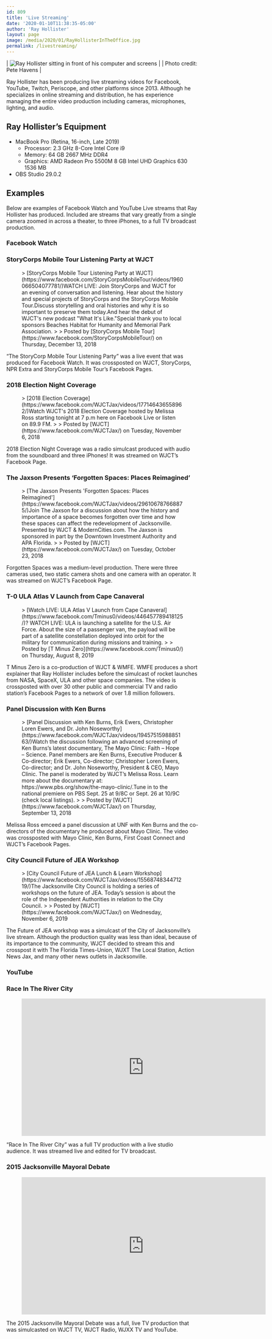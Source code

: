 ```yaml
---
id: 809
title: 'Live Streaming'
date: '2020-01-10T11:38:35-05:00'
author: 'Ray Hollister'
layout: page
image: /media/2020/01/RayHollisterInTheOffice.jpg
permalink: /livestreaming/
---
```


| ![Ray Hollister sitting in front of his computer and screens](/media/2020/01/RayHollisterInTheOffice-1024x768.jpg) |
| Photo credit: Pete Havens |

Ray Hollister has been producing live streaming videos for Facebook, YouTube, Twitch, Periscope, and other platforms since 2013. Although he specializes in online streaming and distribution, he has experience managing the entire video production including cameras, microphones, lighting, and audio.

## Ray Hollister’s Equipment

- MacBook Pro (Retina, 16-inch, Late 2019)
    - Processor: 2.3 GHz 8-Core Intel Core i9
    - Memory: 64 GB 2667 MHz DDR4
    - Graphics: AMD Radeon Pro 5500M 8 GB
    Intel UHD Graphics 630 1536 MB
- OBS Studio 29.0.2

## Examples

Below are examples of Facebook Watch and YouTube Live streams that Ray Hollister has produced. Included are streams that vary greatly from a single camera zoomed in across a theater, to three iPhones, to a full TV broadcast production.

### **Facebook Watch**

### StoryCorps Mobile Tour Listening Party at WJCT

<figure class="wp-block-embed-facebook wp-block-embed is-type-video is-provider-facebook"><div class="wp-block-embed__wrapper"><div id="fb-root"></div><script async="1" crossorigin="anonymous" defer="1" src="https://connect.facebook.net/en_US/sdk.js#xfbml=1&version=v5.0"></script><div class="fb-video" data-href="https://www.facebook.com/WJCTJax/videos/1960059304078501/" data-width="640">>
[StoryCorps Mobile Tour Listening Party at WJCT](https://www.facebook.com/StoryCorpsMobileTour/videos/1960066504077781/)WATCH LIVE: Join StoryCorps and WJCT for an evening of conversation and listening. Hear about the history and special projects of StoryCorps and the StoryCorps Mobile Tour.Discuss storytelling and oral histories and why it is so important to preserve them today.And hear the debut of WJCT's new podcast "What It's Like."Special thank you to local sponsors Beaches Habitat for Humanity and Memorial Park Association.
> 
> Posted by [StoryCorps Mobile Tour](https://www.facebook.com/StoryCorpsMobileTour/) on Thursday, December 13, 2018

</div></div></figure>“The StoryCorp Mobile Tour Listening Party” was a live event that was produced for Facebook Watch. It was crossposted on WJCT, StoryCorps, NPR Extra and StoryCorps Mobile Tour’s Facebook Pages.

### 2018 Election Night Coverage

<figure class="wp-block-embed-facebook wp-block-embed is-type-video is-provider-facebook"><div class="wp-block-embed__wrapper"><div id="fb-root"></div><script async="1" crossorigin="anonymous" defer="1" src="https://connect.facebook.net/en_US/sdk.js#xfbml=1&version=v5.0"></script><div class="fb-video" data-href="https://www.facebook.com/WJCTJax/videos/177146436558962/" data-width="640">> [2018 Election Coverage](https://www.facebook.com/WJCTJax/videos/177146436558962/)Watch WJCT's 2018 Election Coverage hosted by Melissa Ross starting tonight at 7 p.m here on Facebook Live or listen on 89.9 FM.
> 
> Posted by [WJCT](https://www.facebook.com/WJCTJax/) on Tuesday, November 6, 2018

</div></div></figure>2018 Election Night Coverage was a radio simulcast produced with audio from the soundboard and three iPhones! It was streamed on WJCT’s Facebook Page.

### The Jaxson Presents ‘Forgotten Spaces: Places Reimagined’

<figure class="wp-block-embed-facebook wp-block-embed is-type-video is-provider-facebook"><div class="wp-block-embed__wrapper"><div id="fb-root"></div><script async="1" crossorigin="anonymous" defer="1" src="https://connect.facebook.net/en_US/sdk.js#xfbml=1&version=v5.0"></script><div class="fb-video" data-href="https://www.facebook.com/WJCTJax/videos/296106787668875/" data-width="640">> [The Jaxson Presents 'Forgotten Spaces: Places Reimagined'](https://www.facebook.com/WJCTJax/videos/296106787668875/)Join The Jaxson for a discussion about how the history and importance of a space becomes forgotten over time and how these spaces can affect the redevelopment of Jacksonville. Presented by WJCT &amp; ModernCities.com. The Jaxson is sponsored in part by the Downtown Investment Authority and APA Florida.
> 
> Posted by [WJCT](https://www.facebook.com/WJCTJax/) on Tuesday, October 23, 2018

</div></div></figure>Forgotten Spaces was a medium-level production. There were three cameras used, two static camera shots and one camera with an operator. It was streamed on WJCT’s Facebook Page.

### T-0 ULA Atlas V Launch from Cape Canaveral

<figure class="wp-block-embed-facebook wp-block-embed is-type-video is-provider-facebook"><div class="wp-block-embed__wrapper"><div id="fb-root"></div><script async="1" crossorigin="anonymous" defer="1" src="https://connect.facebook.net/en_US/sdk.js#xfbml=1&version=v5.0"></script><div class="fb-video" data-href="https://www.facebook.com/Tminus0/videos/446457789418125/" data-width="640">> [Watch LIVE: ULA Atlas V Launch from Cape Canaveral](https://www.facebook.com/Tminus0/videos/446457789418125/)? WATCH LIVE: ULA is launching a satellite for the U.S. Air Force. About the size of a passenger van, the payload will be part of a satellite constellation deployed into orbit for the military for communication during missions and training.
> 
> Posted by [T Minus Zero](https://www.facebook.com/Tminus0/) on Thursday, August 8, 2019

</div></div></figure>T Minus Zero is a co-production of WJCT &amp; WMFE. WMFE produces a short explainer that Ray Hollister includes before the simulcast of rocket launches from NASA, SpaceX, ULA and other space companies. The video is crossposted with over 30 other public and commercial TV and radio station’s Facebook Pages to a network of over 1.8 million followers.

### Panel Discussion with Ken Burns

<figure class="wp-block-embed-facebook wp-block-embed is-type-video is-provider-facebook"><div class="wp-block-embed__wrapper"><div id="fb-root"></div><script async="1" crossorigin="anonymous" defer="1" src="https://connect.facebook.net/en_US/sdk.js#xfbml=1&version=v5.0"></script><div class="fb-video" data-href="https://www.facebook.com/WJCTJax/videos/1945751598885163/" data-width="640">> [Panel Discussion with Ken Burns, Erik Ewers, Christopher Loren Ewers, and Dr. John Noseworthy](https://www.facebook.com/WJCTJax/videos/1945751598885163/)Watch the discussion following an advanced screening of Ken Burns’s latest documentary, The Mayo Clinic: Faith – Hope – Science. Panel members are Ken Burns, Executive Producer &amp; Co-director; Erik Ewers, Co-director; Christopher Loren Ewers, Co-director; and Dr. John Noseworthy, President &amp; CEO, Mayo Clinic. The panel is moderated by WJCT’s Melissa Ross. Learn more about the documentary at: https://www.pbs.org/show/the-mayo-clinic/.Tune in to the national premiere on PBS Sept. 25 at 9/8C or Sept. 26 at 10/9C (check local listings).
> 
> Posted by [WJCT](https://www.facebook.com/WJCTJax/) on Thursday, September 13, 2018

</div></div></figure>Melissa Ross emceed a panel discussion at UNF with Ken Burns and the co-directors of the documentary he produced about Mayo Clinic. The video was crossposted with Mayo Clinic, Ken Burns, First Coast Connect and WJCT’s Facebook Pages.

### City Council Future of JEA Workshop

<figure class="wp-block-embed-facebook wp-block-embed is-type-video is-provider-facebook"><div class="wp-block-embed__wrapper"><div id="fb-root"></div><script async="1" crossorigin="anonymous" defer="1" src="https://connect.facebook.net/en_US/sdk.js#xfbml=1&version=v5.0"></script><div class="fb-video" data-href="https://www.facebook.com/WJCTJax/videos/1556874834471219/" data-width="640">> [City Council Future of JEA Lunch &amp; Learn Workshop](https://www.facebook.com/WJCTJax/videos/1556874834471219/)The Jacksonville City Council is holding a series of workshops on the future of JEA. Today’s session is about the role of the Independent Authorities in relation to the City Council.
> 
> Posted by [WJCT](https://www.facebook.com/WJCTJax/) on Wednesday, November 6, 2019

</div></div></figure>The Future of JEA workshop was a simulcast of the City of Jacksonville’s live stream. Although the production quality was less than ideal, because of its importance to the community, WJCT decided to stream this and crosspost it with The Florida Times-Union, WJXT The Local Station, Action News Jax, and many other news outlets in Jacksonville.

### **YouTube**

### Race In The River City

<figure class="wp-block-embed-youtube wp-block-embed is-type-video is-provider-youtube wp-embed-aspect-16-9 wp-has-aspect-ratio"><div class="wp-block-embed__wrapper"><iframe allow="accelerometer; autoplay; encrypted-media; gyroscope; picture-in-picture" allowfullscreen="" frameborder="0" height="360" loading="lazy" src="https://www.youtube.com/embed/tZ4AXNEjJ6g?feature=oembed" title="Race In The River City" width="640"></iframe></div></figure>“Race In The River City” was a full TV production with a live studio audience. It was streamed live and edited for TV broadcast.

### 2015 Jacksonville Mayoral Debate

<figure class="wp-block-embed-youtube wp-block-embed is-type-video is-provider-youtube wp-embed-aspect-16-9 wp-has-aspect-ratio"><div class="wp-block-embed__wrapper"><iframe allow="accelerometer; autoplay; encrypted-media; gyroscope; picture-in-picture" allowfullscreen="" frameborder="0" height="360" loading="lazy" src="https://www.youtube.com/embed/VDMO3T_lumo?feature=oembed" title="The 2015 Jacksonville Mayoral Debate" width="640"></iframe></div></figure>The 2015 Jacksonville Mayoral Debate was a full, live TV production that was simulcasted on WJCT TV, WJCT Radio, WJXX TV and YouTube.